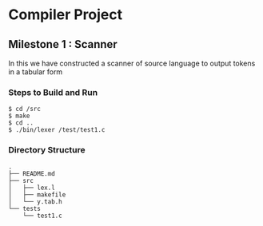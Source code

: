 # Compiler Project

## Milestone 1 : Scanner
In this we have constructed a scanner of source language to output tokens in a tabular form


### Steps to Build and Run 

```
$ cd /src
$ make
$ cd ..
$ ./bin/lexer /test/test1.c

```





### Directory Structure
```
.
├── README.md
├── src
│   ├── lex.l
│   ├── makefile
│   └── y.tab.h
└── tests
    └── test1.c

```

##



